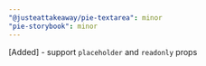 ```yaml
---
"@justeattakeaway/pie-textarea": minor
"pie-storybook": minor
---
```


[Added] - support `placeholder` and `readonly` props
